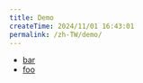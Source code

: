 ```yaml
---
title: Demo
createTime: 2024/11/01 16:43:01
permalink: /zh-TW/demo/
---
```


- [bar](./bar.md)
- [foo](./foo.md)

